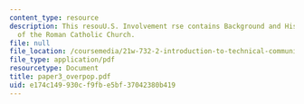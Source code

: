 ```yaml
---
content_type: resource
description: This resouU.S. Involvement rse contains Background and History, Influence
  of the Roman Catholic Church.
file: null
file_location: /coursemedia/21w-732-2-introduction-to-technical-communication-ethics-in-science-and-technology-fall-2006/e174c149930cf9fbe5bf37042380b419_paper3_overpop.pdf
file_type: application/pdf
resourcetype: Document
title: paper3_overpop.pdf
uid: e174c149-930c-f9fb-e5bf-37042380b419
---
```

